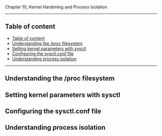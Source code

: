 Chapter 10, Kernel Hardening and Process
Isolation

------------------------

## Table of content
- [Table of content](#table-of-content)
- [Understanding the /proc filesystem](#understanding-the-proc-filesystem)
- [Setting kernel parameters with sysctl](#setting-kernel-parameters-with-sysctl)
- [Configuring the sysctl.conf file](#configuring-the-sysctlconf-file)
- [Understanding process isolation](#understanding-process-isolation)

-------------------

## Understanding the /proc filesystem

## Setting kernel parameters with sysctl

## Configuring the sysctl.conf file

## Understanding process isolation